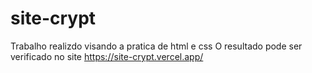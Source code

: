 # site-crypt
Trabalho realizdo visando a pratica de html e css
O resultado pode ser verificado no site https://site-crypt.vercel.app/
